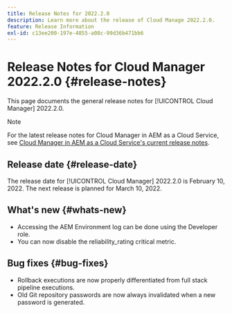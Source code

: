 ```yaml
---
title: Release Notes for 2022.2.0
description: Learn more about the release of Cloud Manage 2022.2.0.
feature: Release Information
exl-id: c13ee200-197e-4855-a08c-99d36b471bb6
---
```

# Release Notes for Cloud Manager 2022.2.0 {#release-notes}

This page documents the general release notes for [!UICONTROL Cloud Manager] 2022.2.0.

>[!NOTE]
>
>For the latest release notes for Cloud Manager in AEM as a Cloud Service, see [Cloud Manager in AEM as a Cloud Service's current release notes](https://experienceleague.adobe.com/en/docs/experience-manager-cloud-service/content/release-notes/cloud-manager/current).

## Release date {#release-date}

The release date for [!UICONTROL Cloud Manager] 2022.2.0 is February 10, 2022. The next release is planned for March 10, 2022.

## What's new {#whats-new}

* Accessing the AEM Environment log can be done using the Developer role.
* You can now disable the reliability_rating critical metric.

## Bug fixes {#bug-fixes}

* Rollback executions are now properly differentiated from full stack pipeline executions.
* Old Git repository passwords are now always invalidated when a new password is generated.
